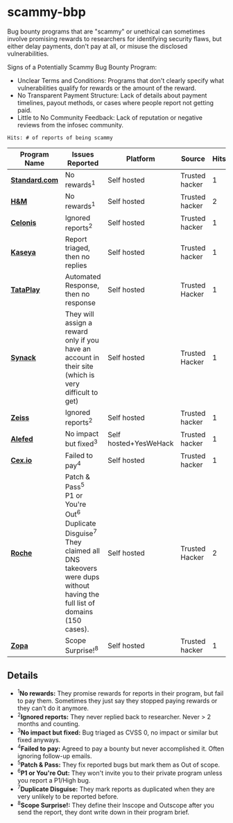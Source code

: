 # scammy-bbp
Bug bounty programs that are "scammy" or unethical can sometimes involve promising rewards to researchers for identifying security flaws, but either delay payments, don't pay at all, or misuse the disclosed vulnerabilities. 


Signs of a Potentially Scammy Bug Bounty Program:

- Unclear Terms and Conditions: Programs that don't clearly specify what vulnerabilities qualify for rewards or the amount of the reward.
- No Transparent Payment Structure: Lack of details about payment timelines, payout methods, or cases where people report not getting paid.
- Little to No Community Feedback: Lack of reputation or negative reviews from the infosec community.

`Hits: # of reports of being scammy`

| Program Name              | Issues Reported                                        | Platform | Source     | Hits
|---------------------------|-------------------------------------------------------|------------|----------------------| ------
| **[Standard.com](https://www.standard.com/get-to-know-standard/responsible-disclosure-program)**    | No rewards<sup>1</sup> |Self hosted| Trusted hacker        | 1
| **[H&M](https://www.hm.com/security.txt)** | No rewards<sup>1</sup> |Self hosted|  Trusted hacker | 2
| **[Celonis](https://www.celonis.com/pdf/vulnerability-disclosure-program/)** | Ignored reports<sup>2</sup> | Self hosted |Trusted hacker        | 1
| **[Kaseya](https://www.kaseya.com/trust-center/vulnerability-disclosure-policy/)** | Report triaged, then no replies| Self hosted| Trusted hacker     | 1 
| **[TataPlay](https://www.tataplay.com/bug-bounty-hunter)** | Automated Response, then no response | Self hosted| Trusted Hacker | 1
| **[Synack](https://synack.responsibledisclosure.com/hc/en-us)** | They will assign a reward only if you have an account in their site (which is very difficult to get) |Self hosted | Trusted Hacker | 1
| **[Zeiss](https://www.zeiss.com/disclosure-policy.pdf)**| Ignored reports<sup>2</sup> | Self hosted |Trusted hacker| 1
| **[Alefed](https://vdp.alefeducation.com/p/Vulnerability-Disclosure-Policy-and-Submission-Form)**| No impact but fixed<sup>3</sup> |Self hosted+YesWeHack|Trusted hacker | 1
| **[Cex.io](https://blog.cex.io/news/cex-io-bug-bounty-program-and-policy-22948)**| Failed to pay<sup>4</sup> | Self hosted | Trusted hacker | 1 
| **[Roche](https://hackerone.com/roche?type=team)** | Patch & Pass<sup>5</sup><br> P1 or You're Out<sup>6</sup><br> Duplicate Disguise<sup>7</sup><br> They claimed all DNS takeovers were dups without having the full list of domains (150 cases). |Self hosted | Trusted Hacker | 2
| **[Zopa](https://zopa.com/.well-known/security.txt)** | Scope Surprise!<sup>8</sup> |Self hosted | Trusted hacker | 1

## Details


- <sup>1</sup>**No rewards:** They promise rewards for reports in their program, but fail to pay them. Sometimes they just say they stopped paying rewards or they can't do it anymore.
- <sup>2</sup>**Ignored reports:** They never replied back to researcher. Never > 2 months and counting.
- <sup>3</sup>**No impact but fixed:** Bug triaged as CVSS 0, no impact or similar but fixed anyways.  
- <sup>4</sup>**Failed to pay:** Agreed to pay a bounty but never accomplished it. Often ignoring follow-up emails.
- <sup>5</sup>**Patch & Pass:** They fix reported bugs but mark them as Out of scope.
- <sup>6</sup>**P1 or You're Out:** They won't invite you to their private program unless you report a P1/High bug.
- <sup>7</sup>**Duplicate Disguise:**  They mark reports as duplicated when they are very unlikely to be reported before.  
- <sup>8</sup>**Scope Surprise!:** They define their  Inscope and Outscope after you send the report, they dont write down in their program brief.

